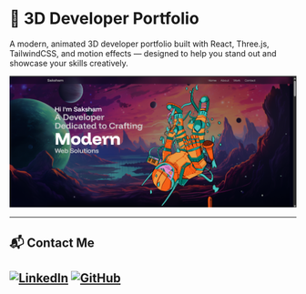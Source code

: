 # 🚀 3D Developer Portfolio

A modern, animated 3D developer portfolio built with React, Three.js, TailwindCSS, and motion effects — designed to help you stand out and showcase your skills creatively.

![3d Portfolio Screenshot GitHub](/public/portfolioss.png)

---


## 📬 Contact Me
[![LinkedIn](https://img.shields.io/badge/LinkedIn-%230077B5.svg?logo=linkedin&logoColor=white)](https://www.linkedin.com/in/saksham-goel-88b74b33a )
[![GitHub](https://img.shields.io/badge/GitHub-%2312100E.svg?logo=github&logoColor=white)](https://github.com/Saksham-Goel1107)
---
